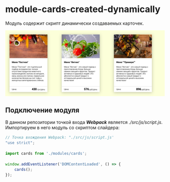 # module-cards-created-dynamically
Модуль содержит скрипт динамически создаваемых карточек.



![files](./dist/img/cards.png)
<br />

## Подключение модуля
В данном репозитории точкой входа ___Webpack___ является _./src/js/script.js_.
<br /> Импортируем в него модуль со скриптом слайдера:
```javascript
// Точка вхождения Webpack: "./src/js/script.js'
"use strict";

import cards from './modules/cards';

window.addEventListener('DOMContentLoaded', () => {
    cards();
});
```

